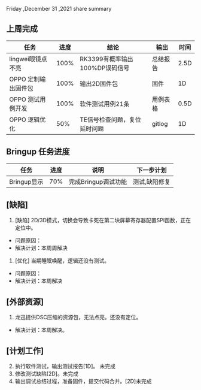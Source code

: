 Friday ,December 31 ,2021  share summary
## 上周完成
| 任务| 进度 | 结论 |  输出| 时间| 
| ------ | ------ | ------ |------ |------ |
| lingwei眼镜点不亮 | 100%|RK3399有概率输出100%DP误码信号|总结报告|2.5D
| OPPO 定制输出固件包 | 100%|输出2D固件包|固件|1D
| OPPO 测试用例开发 | 100%|软件测试用例21条|用例表格|0.5D
| OPPO 逻辑优化 | 50%|TE信号检查问题，复位延时问题|gitlog|1D

## Bringup 任务进度
| 任务| 进度 | 说明 | 下一步计划|
| ------ | ------ | ------ |------ |
| Bringup显示 | 70%|完成Bringup调试功能|测试,缺陷修复


## [缺陷]
1. [缺陷] 2D/3D模式，切换会导致卡死在第二块屏幕寄存器配置SPI函数，正在定位中。
- 问题原因：
- 解决计划：本周周解决
1. [优化] 当期睡眠唤醒，逻辑还没有测试。
- 问题原因：
- 解决计划：本周解决
  
## [外部资源]
1. 龙迅提供DSC压缩的资源包，无法点亮。还没有定位。
- 解决计划：本周解决。

## [计划工作]
2. 执行软件测试，输出测试报告[1D]。 未完成
3. 修改测试缺陷[2D]。未完成
4. 输出调试总结过程，准备固件，提交代码合并。[2D]未完成


